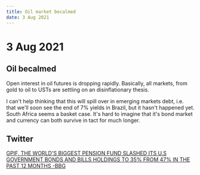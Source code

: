```yaml
---
title: Oil market becalmed
date: 3 Aug 2021
---
```


# 3 Aug 2021

## Oil becalmed

Open interest in oil futures is dropping rapidly. 
Basically, all markets, from gold to oil to USTs are settling on an disinflationary  thesis.

I can't help thinking that this will spill over in emerging markets debt, i.e. that we'll soon see the end of 7% yields in Brazil, but it hasn't happened yet.
South Africa seems a basket case. It's hard to imagine that it's bond market and currency can both survive in tact for much longer.

## Twitter

[GPIF, THE WORLD'S BIGGEST PENSION FUND SLASHED ITS U.S GOVERNMENT BONDS AND BILLS HOLDINGS TO 35% FROM 47% IN THE PAST 12 MONTHS -BBG](https://twitter.com/Fxhedgers/status/1421984482236592128?s=20)